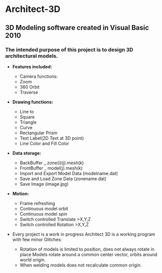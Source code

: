 # Architect-3D
## 3D Modeling software created in Visual Basic 2010
### The intended purpose of this project is to design 3D architectural models.
* __Features included:__
  * Camera functions:
  * Zoom
  * 360 Orbit
  * Traverse
* __Drawing functions:__
  * Line to
  * Square
  * Triangle
  * Curve
  * Rectangular Prism
  * Text Label(2D Text at 3D point)
  * Line Color and Fill Color
* __Data storage:__
  * BackBuffer  _     zone(i)(j).mesh(k)
  * FrontBuffer _       model(j).mesh(k)
  * Import and Export Model Data (modelname.dat)
  * Save and Load Zone Data (zonename.dat)
  * Save Image (image.jpg)
* __Motion:__
  * Frame refreshing
  * Continuous model orbit
  * Continuous model spin
  * Switch controlled Translate >X,Y,Z
  * Switch controlled Rotation  >X,Y,Z
  
* Every project is a work in progress Architect 3D is a working program with few minor Glitches:
  * Rotation of models is limited to position, does not always rotate in place
   Models rotate around a common center vector, orbits around world origin.
  * When welding models does not recalculate common origin.
  
